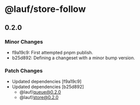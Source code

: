 # @lauf/store-follow

## 0.2.0
### Minor Changes

- f9a19c9: First attempted pnpm publish.
- b25d892: Defining a changeset with a minor bump version.

### Patch Changes

- Updated dependencies [f9a19c9]
- Updated dependencies [b25d892]
  - @lauf/queue@0.2.0
  - @lauf/store@0.2.0
